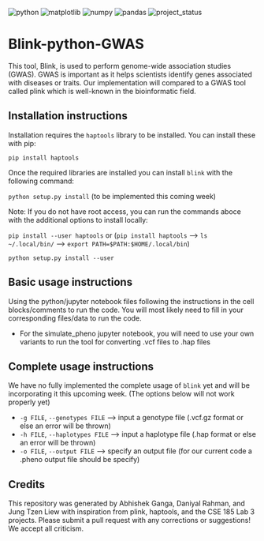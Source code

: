 ![python](https://img.shields.io/badge/python-3.9.5-green)
![matplotlib](https://img.shields.io/badge/matplotlib-3.4.2-red)
![numpy](https://img.shields.io/badge/numpy-1.21.1-blue)
![pandas](https://img.shields.io/badge/pandas-1.5.3-white)
![project_status](https://img.shields.io/badge/project__status-work%20in%20progress-orange)

# Blink-python-GWAS
This tool, Blink, is used to perform genome-wide association studies (GWAS). GWAS is important as it helps scientists identify genes associated with diseases or traits. Our implementation will compared to a GWAS tool called plink which is well-known in the bioinformatic field.

## Installation instructions
Installation requires the `haptools` library to be installed. You can install these with pip:

`pip install haptools`

Once the required libraries are installed you can install `blink` with the following command:

`python setup.py install` (to be implemented this coming week)

Note: If you do not have root access, you can run the commands aboce with the additional options to install locally:

`pip install --user haptools` or (`pip install haptools` --> `ls ~/.local/bin/` --> `export PATH=$PATH:$HOME/.local/bin`)

`python setup.py install --user`

## Basic usage instructions
Using the python/jupyter notebook files following the instructions in the cell blocks/comments to run the code. You will most likely need to fill in your corresponding files/data to run the code.
* For the simulate_pheno jupyter notebook, you will need to use your own variants to run the tool for converting .vcf files to .hap files



## Complete usage instructions 
We have no fully implemented the complete usage of `blink` yet and will be incorporating it this upcoming week. (The options below will not work properly yet)
* `-g FILE`, `--genotypes FILE` --> input a genotype file (.vcf.gz format or else an error will be thrown)
* `-h FILE`, `--haplotypes FILE` --> input a haplotype file (.hap format or else an error will be thrown)
* `-o FILE`, `--output FILE` --> specify an output file (for our current code a .pheno output file should be specify)

## Credits
This repository was generated by Abhishek Ganga, Daniyal Rahman, and Jung Tzen Liew with inspiration from plink, haptools, and the CSE 185 Lab 3 projects. Please submit a pull request with any corrections or suggestions! We accept all criticism.
